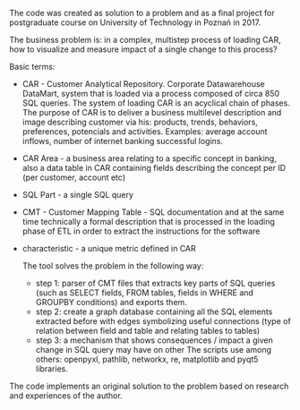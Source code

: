 The code was created as solution to a problem and as a final project for postgraduate course on University of Technology in Poznań in 2017.

The business problem is: in a complex, multistep process of loading CAR, how to visualize and measure impact of a single change to this process?

Basic terms:
- CAR - Customer Analytical Repository. Corporate Datawarehouse DataMart, system that is loaded via a process composed of circa 850 SQL queries. The system of loading CAR is an acyclical chain of phases.
The purpose of CAR is to deliver a business multilevel description and image describing customer via his: products, trends, behaviors, preferences, potencials and activities. Examples: average account inflows, number of internet banking successful logins.
- CAR Area - a business area relating to a specific concept in banking, also a data table in CAR containing fields describing the concept per ID (per customer, account etc)
- SQL Part - a single SQL query
- CMT - Customer Mapping Table - SQL documentation and at the same time technically a formal description that is processed in the loading phase of ETL in order to extract the instructions for the software
- characteristic - a unique metric defined in CAR

  The tool solves the problem in the following way:
  - step 1: parser of CMT files that extracts key parts of SQL queries (such as SELECT fields, FROM tables, fields in WHERE and GROUPBY conditions) and exports them.
  - step 2: create a graph database containing all the SQL elements extracted before with edges symbolizing useful connections (type of relation between field and table and relating tables to tables)
  - step 3: a mechanism that shows consequences / impact a given change in SQL query may have on other 
    The scripts use among others: openpyxl, pathlib, networkx, re, matplotlib and pyqt5 libraries.

The code implements an original solution to the problem based on research and experiences of the author.
